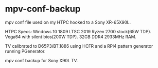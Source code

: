 # mpv-conf-backup

mpv conf file used on my HTPC hooked to a Sony XR-65X90L.

HTPC Specs:
Windows 10 1809 LTSC 2019
Ryzen 2700 stock(65W TDP).
Vega64 with silent bios(200W TDP).
32GB DDR4 2933MHz RAM.

TV calibrated to D65P3/BT.1886 using HCFR and a RPi4 pattern generator running PGenerator.

mpv conf backup for Sony X90L TV.
